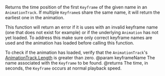 Returns the time position of the first `Keyframe` of the given name in an `AnimationTrack`. If multiple `Keyframe`s share the same name, it will return the earliest one in the animation.

This function will return an error if it is uses with an invalid keyframe name (one that does not exist for example) or if the underlying `Animation` has not yet loaded. To address this make sure only correct keyframe names are used and the animation has loaded before calling this function.

To check if the animation has loaded, verify that the `AnimationTrack`'s [AnimationTrack.Length](https://developer.roblox.com/api-reference/property/AnimationTrack/Length) is greater than zero.
@param keyframeName The name associated with the `Keyframe` to be found.
@returns The time, in seconds, the `Keyframe` occurs at normal playback speed.